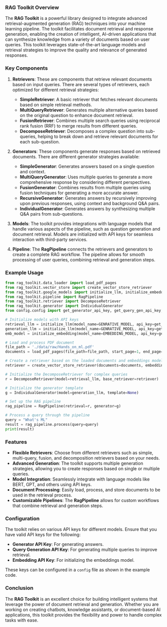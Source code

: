### RAG Toolkit Overview

The **RAG Toolkit** is a powerful library designed to integrate advanced retrieval-augmented generation (RAG) techniques into your machine learning pipeline. The toolkit facilitates document retrieval and response generation, enabling the creation of intelligent, AI-driven applications that can synthesize knowledge from a variety of documents based on user queries. This toolkit leverages state-of-the-art language models and retrieval strategies to improve the quality and relevance of generated responses.

### Key Components

1. **Retrievers**: These are components that retrieve relevant documents based on input queries. There are several types of retrievers, each optimized for different retrieval strategies:

   - **SimpleRetriever**: A basic retriever that fetches relevant documents based on simple retrieval methods.
   - **MultiQueryRetriever**: Generates multiple alternative queries based on the original question to enhance document retrieval.
   - **FusionRetriever**: Combines multiple search queries using reciprocal rank fusion (RRF) to merge results from different queries.
   - **DecomposeRetriever**: Decomposes a complex question into sub-queries, helping to break down and retrieve relevant documents for each sub-question.

2. **Generators**: These components generate responses based on retrieved documents. There are different generator strategies available:

   - **SimpleGenerator**: Generates answers based on a single question and context.
   - **MultiQueryGenerator**: Uses multiple queries to generate a more comprehensive response by considering different perspectives.
   - **FusionGenerator**: Combines results from multiple queries using fusion techniques for generating a more accurate answer.
   - **RecursiveGenerator**: Generates answers by recursively improving upon previous responses, using context and background Q&A pairs.
   - **IndividualGenerator**: Generates answers by synthesizing multiple Q&A pairs from sub-questions.

3. **Models**: The toolkit provides integrations with language models that handle various aspects of the pipeline, such as question generation and document retrieval. Models are initialized with API keys for seamless interaction with third-party services.

4. **Pipeline**: The **RagPipeline** connects the retrievers and generators to create a complete RAG workflow. The pipeline allows for smooth processing of user queries, combining retrieval and generation steps.

### Example Usage

```python
from rag_toolkit.data_loader import load_pdf_pages
from rag_toolkit.vector_store import create_vector_store_retriever
from rag_toolkit.google_models import initialize_llm, initialize_embedding
from rag_toolkit.pipeline import RagPipeline
from rag_toolkit.retriever import DecomposeRetriever
from rag_toolkit.generator import IndividualGenerator
from config.config import get_generator_api_key, get_query_gen_api_key, get_embedding_api_key, EMBEDDING_MODEL, GENRATIVE_MODEL

# Initialize models with API keys
retrieval_llm = initialize_llm(model_name=GENRATIVE_MODEL, api_key=get_query_gen_api_key())
generation_llm = initialize_llm(model_name=GENRATIVE_MODEL, api_key=get_generator_api_key())
emb_model = initialize_embedding(model_name=EMBEDDING_MODEL, api_key=get_embedding_api_key())

# Load and process PDF document
file_path = './data/raw/Hands_on_ml.pdf'
documents = load_pdf_pages(file_path=file_path, start_page=1, end_page=20)

# Create a retriever based on the loaded documents and embeddings model
retriever = create_vector_store_retriever(documents=documents, embeddings_model=emb_model)

# Initialize the DecomposeRetriever for complex queries
r = DecomposeRetriever(model=retrieval_llm, base_retriever=retriever)

# Initialize the generator template
g = IndividualGenerator(model=generation_llm, template=None)

# Set up the RAG pipeline
rag_pipeline = RagPipeline(retrieval=r, generator=g)

# Process a query through the pipeline
query = "What's ML"
result = rag_pipeline.process(query=query)
print(result)
```

### Features

- **Flexible Retrievers**: Choose from different retrievers such as simple, multi-query, fusion, and decomposition retrievers based on your needs.
- **Advanced Generation**: The toolkit supports multiple generation strategies, allowing you to create responses based on single or multiple queries.
- **Model Integration**: Seamlessly integrate with language models like BERT, GPT, and others using API keys.
- **Document Processing**: Easily load, process, and store documents to be used in the retrieval process.
- **Customizable Pipelines**: The **RagPipeline** allows for custom workflows that combine retrieval and generation steps.

### Configuration

The toolkit relies on various API keys for different models. Ensure that you have valid API keys for the following:

- **Generator API Key**: For generating answers.
- **Query Generation API Key**: For generating multiple queries to improve retrieval.
- **Embedding API Key**: For initializing the embeddings model.

These keys can be configured in a `config` file as shown in the example code.

### Conclusion

The **RAG Toolkit** is an excellent choice for building intelligent systems that leverage the power of document retrieval and generation. Whether you are working on creating chatbots, knowledge assistants, or document-based AI applications, this toolkit provides the flexibility and power to handle complex tasks with ease.
